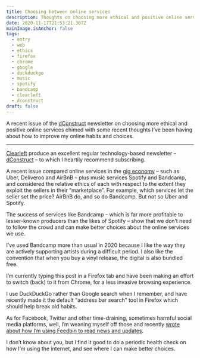 ```yaml
---
title: Choosing between online services
description: Thoughts on choosing more ethical and positive online services
date: 2020-11-17T21:53:21.307Z
mainImage.isAnchor: false
tags:
  - entry
  - web
  - ethics
  - firefox
  - chrome
  - google
  - duckduckgo
  - music
  - spotify
  - bandcamp
  - clearleft
  - dconstruct
draft: false
---
```

A recent issue of the [dConstruct](https://tinyletter.com/clearleft) newsletter on choosing more ethical and positive online services chimed with some recent thoughts I’ve been having about how to improve my online habits and choices.

---

[Clearleft](https://clearleft.com/) produce an excellent regular technology-based newsletter – [dConstruct](https://tinyletter.com/clearleft) – to which I heartily recommend subscribing.

A recent issue compared online services in the [gig economy](https://www.bbc.co.uk/news/business-389300480) – such as Uber, Deliveroo and AirBnB – plus music services Spotify and Bandcamp, and considered the relative ethics of each with respect to the extent they exploit the sellers in their “marketplace”. For example, which services let the seller set the price? AirBnB do, and so do Bandcamp. But not so Uber and Spotify.

The success of services like Bandcamp – which is far more profitable to lesser-known producers than the likes of Spotify – show that we don’t need to follow the crowd and can make better choices about the online services we use.

I’ve used Bandcamp more than usual in 2020 because I like the way they are actively supporting artists during a difficult period. I also like the convention that when you buy a vinyl release, the digital is also bundled free.

I’m currently typing this post in a Firefox tab and have been making an effort to switch (back) to it from Chrome, for a less invasive browsing experience.

I use DuckDuckGo rather than Google search when I remember, and have recently made it the default “address bar search” tool in Firefox which should help break old habits.

As for Facebook, Twitter and other time-draining, sometimes harmful social media platforms, well, I’m weaning myself off those and recently [wrote about how I’m using Feedbin to read news and updates](https://fuzzylogic.me/posts/how-i-consume-and-read-rss-feeds/).

I don’t know about you, but I find it good to do a periodic health check on how I’m using the internet, and see where I can make better choices.